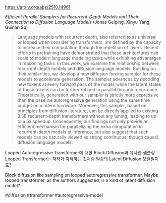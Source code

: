 https://arxiv.org/abs/2510.14961

*Efficient Parallel Samplers for Recurrent-Depth Models and Their Connection to Diffusion Language Models* (Jonas Geiping, Xinyu Yang, Guinan Su)

> Language models with recurrent depth, also referred to as universal or looped when considering transformers, are defined by the capacity to increase their computation through the repetition of layers. Recent efforts in pretraining have demonstrated that these architectures can scale to modern language modeling tasks while exhibiting advantages in reasoning tasks. In this work, we examine the relationship between recurrent-depth models and diffusion language models. Building on their similarities, we develop a new diffusion forcing sampler for these models to accelerate generation. The sampler advances by decoding new tokens at every forward pass of the model, while the latent states of these tokens can be further refined in parallel through recurrence. Theoretically, generation with our sampler is strictly more expressive than the baseline autoregressive generation using the same time budget on modern hardware. Moreover, this sampler, based on principles from diffusion literature, can be directly applied to existing 3.5B recurrent-depth transformers without any tuning, leading to up to a 5x speedup. Consequently, our findings not only provide an efficient mechanism for parallelizing the extra computation in recurrent-depth models at inference, but also suggest that such models can be naturally viewed as strong continuous, though causal, diffusion language models.

Looped Autoregressive Transformer에 대한 Block Diffusion과 유사한 샘플링. Looped Transformer는 저자가 지적하는 것처럼 일종의 Latent Diffusion 모델일지도?

<english>
Block diffusion like sampling on looped autoregressive transformer. Maybe looped transformer, as the authors suggested, is a kind of latent diffusion model?
</english>

#diffusion #transformer #autoregressive-model 
